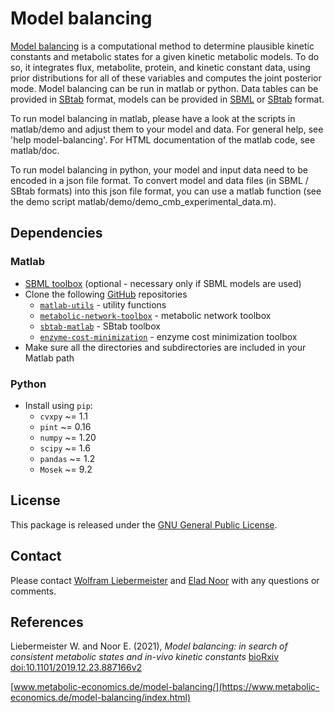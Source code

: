 Model balancing
===============

[Model balancing](https://www.metabolic-economics.de/model-balancing/index.html) is a computational method to determine plausible kinetic constants and metabolic states for a given kinetic metabolic models. To do so, it integrates flux, metabolite, protein, and kinetic constant data, using prior distributions for all of these variables and computes the joint posterior mode.
Model balancing can be run in matlab or python. Data tables can be provided in [SBtab](https://www.sbtab.net) format, models can be provided in  [SBML](http://sbml.org) or  [SBtab](https://www.sbtab.net) format.

To run model balancing in matlab, please have a look at the scripts in matlab/demo and adjust them to your model and data. For general help, see 'help model-balancing'. For HTML documentation of the matlab code, see matlab/doc.

To run model balancing in python, your model and input data need to be encoded in a json file format. To convert model and data files (in SBML / SBtab formats) into this json file format, you can use a matlab function (see the demo script matlab/demo/demo_cmb_experimental_data.m).

## Dependencies
### Matlab
- [SBML toolbox](http://sbml.org/Software/SBMLToolbox) (optional - necessary only if SBML models are used)
- Clone the following [GitHub](https://github.com/liebermeister) repositories
    - [`matlab-utils`](https://github.com/liebermeister/matlab-utils) - utility functions
    - [`metabolic-network-toolbox`](https://github.com/liebermeister/metabolic-network-toolbox) - metabolic network toolbox
    - [`sbtab-matlab`](https://github.com/liebermeister/sbtab-matlab) - SBtab toolbox
    - [`enzyme-cost-minimization`](https://github.com/liebermeister/enzyme-cost-minimization) - enzyme cost minimization toolbox
-  Make sure all the directories and subdirectories are included in your Matlab path
### Python
- Install using `pip`:
    - `cvxpy` ~= 1.1
    - `pint` ~= 0.16
    - `numpy` ~= 1.20
    - `scipy` ~= 1.6
    - `pandas` ~= 1.2
    - `Mosek` ~= 9.2

## License
This package is released under the [GNU General Public License](LICENSE).

## Contact
Please contact [Wolfram Liebermeister](mailto:wolfram.liebermeister@gmail.com) and [Elad Noor](mailto:elad.noor@weizmann.ac.il) with any questions or comments.

## References
Liebermeister W. and Noor E. (2021), *Model balancing: in search of consistent metabolic states and in-vivo kinetic constants*
[bioRxiv doi:10.1101/2019.12.23.887166v2](https://www.biorxiv.org/content/10.1101/2019.12.23.887166v2)

[www.metabolic-economics.de/model-balancing/](https://www.metabolic-economics.de/model-balancing/index.html)